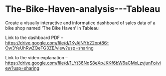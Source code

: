 # The-Bike-Haven-analysis---Tableau

Create a visually interactive and informatice dashboard of sales data of a bike shop
named ‘The Bike Haven’ in Tableau

Link to the dashboard PDF –
https://drive.google.com/file/d/1KyAjNYb22opt86-Ow3YeUhRwZQeFG3ZE/view?usp=sharing

Link to the video explanation – 
https://drive.google.com/file/d/1LYt36NqS8eXpJKKf6bW6aCMxLzvjunFo/view?usp=sharing
